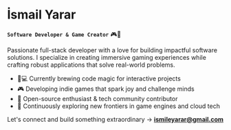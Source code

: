 # İsmail Yarar
**`Software Developer & Game Creator`** 🎮🚀

Passionate full-stack developer with a love for building impactful software solutions. I specialize in creating immersive gaming experiences while crafting robust applications that solve real-world problems.

- 👨💻 Currently brewing code magic for interactive projects
- 🎮 Developing indie games that spark joy and challenge minds
- 🔧 Open-source enthusiast & tech community contributor
- 🌱 Continuously exploring new frontiers in game engines and cloud tech

Let's connect and build something extraordinary → **ismileyarar@gmail.com**


